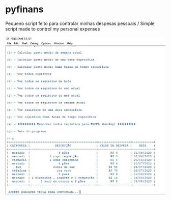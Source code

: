 # pyfinans
Pequeno script feito para controlar minhas despesas pessoais / Simple script made to control my personal expenses



![pyfinans img 1](https://github.com/rgstech/pyfinans/blob/master/shot01.JPG?raw=true)